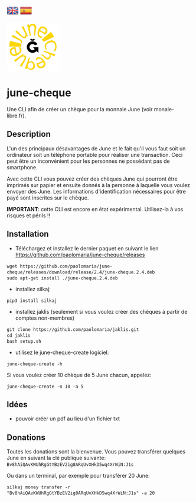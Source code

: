 [<img src="https://github.com/paolomaria/june-cheque-app/raw/main/www/img/flag-gb.png">](README.md) [<img src="https://github.com/paolomaria/june-cheque-app/raw/main/www/img/flag-es.png">](README_es.md)

![June Cheque logo](https://github.com/paolomaria/june-cheque-app/raw/main/www/img/logo_144px.png)

# june-cheque

Une CLI afin de créer un chèque pour la monnaie June (voir monaie-libre.fr). 

## Description

L'un des principaux désavantages de June et le fait qu'il vous faut soit un ordinateur soit un téléphone portable pour réaliser une transaction. Ceci peut être un inconvénient pour les personnes ne possédant pas de smartphone. 

Avec cette CLI vous pouvez créer des chèques June qui pourront être imprimés sur papier et ensuite donnés à la personne à laquelle vous voulez envoyer des June. Les informations d'identification nécessaires pour être payé sont inscrites sur le chèque.

**IMPORTANT**: cette CLI est encore en état expérimental. Utilisez-la à vos risques et périls !!

## Installation

 - Téléchargez et installez le dernier paquet en suivant le lien https://github.com/paolomaria/june-cheque/releases
 ```
wget https://github.com/paolomaria/june-cheque/releases/download/release/2.4/june-cheque.2.4.deb
sudo apt-get install ./june-cheque.2.4.deb
 ```
 
 - installez silkaj:
 ```
 pip3 install silkaj
 ```
  - installez jaklis (seulement si vous voulez créer des chèques à partir de comptes non-membres)
```
git clone https://github.com/paolomaria/jaklis.git
cd jaklis
bash setup.sh
```
 - utilisez le june-cheque-create logiciel:
```
june-cheque-create -h
```

Si vous voulez créer 10 chèque de 5 June chacun, appelez:
```
june-cheque-create -n 10 -a 5
```

## Idées

 - pouvoir créer un pdf au lieu d'un fichier txt
 
 
## Donations

Toutes les donations sont la bienvenue. Vous pouvez transférer quelques June en suivant la clé publique suivante: `Bv8hAiQAvKWUhRgGtYBzEV2ig8ARqUvXHkD5wq4XrWiN:J1s`

Ou dans un terminal, par exemple pour transférer 20 June:
```
silkaj money transfer -r "Bv8hAiQAvKWUhRgGtYBzEV2ig8ARqUvXHkD5wq4XrWiN:J1s" -a 20
```
